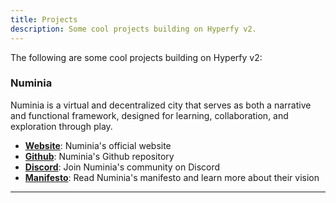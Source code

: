 ```yaml
---
title: Projects
description: Some cool projects building on Hyperfy v2.
---
```


The following are some cool projects building on Hyperfy v2:

### **Numinia**


Numinia is a virtual and decentralized city that serves as both a narrative and functional framework, designed for learning, collaboration, and exploration through play.


* **[Website](https://numen.games/)**: Numinia's official website
* **[Github](https://github.com/numengames)**: Numinia's Github repository
* **[Discord](https://discord.gg/ASwwdd24pp)**: Join Numinia's community on Discord
* **[Manifesto](https://numen.games/manifesto)**: Read Numinia's manifesto and learn more about their vision

---
